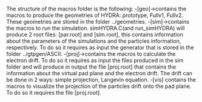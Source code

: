 The structure of the macros folder is the following:
-[geo]->contains the macros to produce the geometries of HYDRA: prototype, Fullv1, Fullv2. These geometries are stored in the folder ../geometries.
-[sim]->contains the macros to run the simulation. simHYDRA.C(and run_simHYDRA) will produce 2 root files: [par.root] and [sim.root], this contains information about the parameters of the simulations and the particles information, respectively. To do so it requires as input the generator that is stored in the folder ../gtpgen/ASCII.
-[proj]->contains the macros to calculate the electron drift. To do so it requires as input the files produced in the sim folder and will produce in output the file [proj.root] that contains the information about the virtual pad plane and the electron drift. The drift can be done in 2 ways: simple projection, Langevin equation.
-[vis] contains the macros to visualize the projection of the particles drift onto the pad plane. To do so it requires the file [proj.root].
